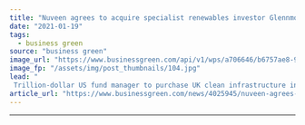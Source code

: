 ```yaml
---
title: "Nuveen agrees to acquire specialist renewables investor Glennmont Partners"
date: "2021-01-19"
tags: 
  - business green
source: "business green"
image_url: "https://www.businessgreen.com/api/v1/wps/a706646/b6757ae8-9c87-4a31-8001-494d724f1fdc/4/380352233-8e6defb044-c-185x114.jpg"
image_fp: "/assets/img/post_thumbnails/104.jpg"
lead: "
 Trillion-dollar US fund manager to purchase UK clean infrastructure investor in bid to tap 'one of the most dynamic and fastest growing infrastructure sectors' ..."
article_url: "https://www.businessgreen.com/news/4025945/nuveen-agrees-acquire-specialist-renewables-investor-glennmont-partners"
---
```


---

